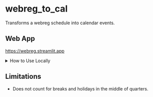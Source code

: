 # webreg_to_cal
Transforms a webreg schedule into calendar events.

## Web App
https://webreg.streamlit.app

<details>
<summary>How to Use Locally</summary>
1. Clone this repository and cd into it
```
$ git clone https://github.com/CarterT27/webreg_to_cal
$ cd webreg_to_cal
```
2. (Optional) Create and activate a virtual environment for the project
```
$ python -m venv venv
$ source venv/bin/activate
```
3. Install the dependencies
```
$ pip install -r requirements.txt
```
4. Run the following command:
```
python -m streamlit run streamlit_app.py
```
</details>

## Limitations
- Does not count for breaks and holidays in the middle of quarters.
